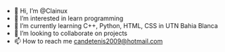 - 👋 Hi, I’m @Clainux
- 👀 I’m interested in learn programming
- 🌱 I’m currently learning C++, Python, HTML, CSS in UTN Bahia Blanca
- 💞️ I’m looking to collaborate on projects
- 📫 How to reach me candetenis2009@hotmail.com

